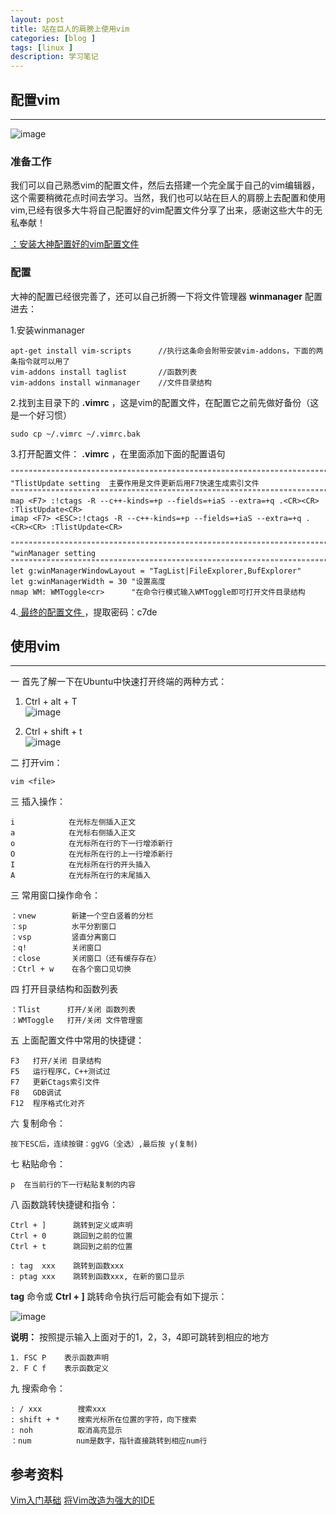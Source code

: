 ```yaml
---
layout: post
title: 站在巨人的肩膀上使用vim
categories: [blog ]
tags: [linux ]
description: 学习笔记
---
```


## 配置vim
---

![image](https://dfjason.github.io/images/vim/vim.png)


### 准备工作
我们可以自己熟悉vim的配置文件，然后去搭建一个完全属于自己的vim编辑器，这个需要稍微花点时间去学习。当然，我们也可以站在巨人的肩膀上去配置和使用vim,已经有很多大牛将自己配置好的vim配置文件分享了出来，感谢这些大牛的无私奉献！
  
[：安装大神配置好的vim配置文件](https://github.com/ma6174/vim)

### 配置

大神的配置已经很完善了，还可以自己折腾一下将文件管理器 **winmanager** 配置进去：  

1.安装winmanager

```
apt-get install vim-scripts      //执行这条命会附带安装vim-addons，下面的两条指令就可以用了
vim-addons install taglist       //函数列表
vim-addons install winmanager    //文件目录结构
```

2.找到主目录下的 **.vimrc** ，这是vim的配置文件，在配置它之前先做好备份（这是一个好习惯）

```
sudo cp ~/.vimrc ~/.vimrc.bak
```

3.打开配置文件： **.vimrc** ，在里面添加下面的配置语句

```
""""""""""""""""""""""""""""""""""""""""""""""""""""""""""""""""""""""""""""""""""""""""""""""""
"TlistUpdate setting  主要作用是文件更新后用F7快速生成索引文件
"""""""""""""""""""""""""""""""""""""""""""""""""""""""""""""""""""""""""""""""""""""""""""""''''''""
map <F7> :!ctags -R --c++-kinds=+p --fields=+iaS --extra=+q .<CR><CR> :TlistUpdate<CR>
imap <F7> <ESC>:!ctags -R --c++-kinds=+p --fields=+iaS --extra=+q .<CR><CR> :TlistUpdate<CR>

""""""""""""""""""""""""""""""""""""""""""""""""""""""""""""""""""""""""""""""""""""""""""""""""
"winManager setting
"""""""""""""""""""""""""""""""""""""""""""""""""""""""""""""""""""""""""""""""""""""""""""""''''''""
let g:winManagerWindowLayout = "TagList|FileExplorer,BufExplorer"
let g:winManagerWidth = 30 "设置高度
nmap WM: WMToggle<cr>      "在命令行模式输入WMToggle即可打开文件目录结构
```

4.[ 最终的配置文件 ](https://yunpan.cn/ckYHTvWZKy53Z)，提取密码：c7de


## 使用vim
---

一 首先了解一下在Ubuntu中快速打开终端的两种方式：

1. Ctrl + alt + T    
![image](https://dfjason.github.io/images/vim/terminal1.jpg)

2. Ctrl + shift + t  
![image](https://dfjason.github.io/images/vim/terminal1.jpg)


二 打开vim：

```
vim <file>
```

三  插入操作：

```
i            在光标左侧插入正文
a            在光标右侧插入正文
o            在光标所在行的下一行增添新行
O            在光标所在行的上一行增添新行
I            在光标所在行的开头插入
A            在光标所在行的末尾插入
```


三 常用窗口操作命令：

```
：vnew        新建一个空白竖着的分栏
：sp          水平分割窗口
：vsp         竖直分离窗口
：q!          关闭窗口
：close       关闭窗口（还有缓存存在）
：Ctrl + w    在各个窗口见切换
```

四 打开目录结构和函数列表

```
：Tlist      打开/关闭 函数列表
：WMToggle   打开/关闭 文件管理窗
```

五 上面配置文件中常用的快捷键：

```
F3   打开/关闭 目录结构
F5   运行程序C，C++测试过
F7   更新Ctags索引文件
F8   GDB调试
F12  程序格式化对齐
```

六 复制命令：

```
按下ESC后，连续按键：ggVG（全选）,最后按 y(复制)
```

七 粘贴命令：

```
p  在当前行的下一行粘贴复制的内容
```

八 函数跳转快捷键和指令：

```
Ctrl + ]      跳转到定义或声明 
Ctrl + 0      跳回到之前的位置
Ctrl + t      跳回到之前的位置  

: tag  xxx    跳转到函数xxx
: ptag xxx    跳转到函数xxx, 在新的窗口显示
```

**tag** 命令或 **Ctrl + ]** 跳转命令执行后可能会有如下提示：  

![image](https://dfjason.github.io/images/vim/jump.jpg)

**说明：** 按照提示输入上面对于的1，2，3，4即可跳转到相应的地方

```
1. FSC P    表示函数声明
2. F C f    表示函数定义
```

九 搜索命令：

```
: / xxx        搜索xxx   
: shift + *    搜索光标所在位置的字符，向下搜索
: noh          取消高亮显示
：num          num是数字，指针直接跳转到相应num行
```

## 参考资料

[Vim入门基础](http://www.jianshu.com/p/bcbe916f97e1)
[将Vim改造为强大的IDE](http://www.cnblogs.com/zhangsf/archive/2013/06/13/3134409.html)



